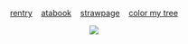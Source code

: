 <p align="center">
  <a href="https://rentry.co/bulletwound"> rentry</a>  ‎ ‎ ‎  <a href="https://tokki.atabook.org"> atabook</a>  ‎ ‎ ‎  <a href="https://fated.straw.page"> strawpage</a>  ‎ ‎ ‎  <a href="https://colormytree.me/2024/01JDZWBFWWS6A32CG85JN61WVD"> color my tree</a>
  </p>

<p align="center">
  <img src="https://files.catbox.moe/k3orqy.png">
</p>
